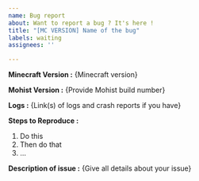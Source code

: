 ```yaml
---
name: Bug report
about: Want to report a bug ? It's here !
title: "[MC VERSION] Name of the bug"
labels: waiting
assignees: ''

---
```


<!-- Thank you for reporting ! Please note that issues can take a lot of time to be fixed and there is no eta.-->

<!-- If you don't know where to upload your logs and crash reports, you can use these websites : -->
<!-- https://mclo.gs (recommended) -->
<!-- https://haste.mohistmc.com -->
<!-- https://pastebin.com -->

<!-- TO FILL THIS TEMPLATE, YOU NEED TO REPLACE THE {} BY WHAT YOU WANT -->

**Minecraft Version :** {Minecraft version}

**Mohist Version :** {Provide Mohist build number}

**Logs :** {Link(s) of logs and crash reports if you have}

**Steps to Reproduce :**
 1. Do this
 2. Then do that
 3. ...

**Description of issue :** {Give all details about your issue}
